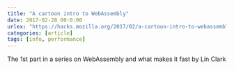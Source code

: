 ```yaml
---
title: "A cartoon intro to WebAssembly"
date: 2017-02-28 00:0:00
urlex: "https://hacks.mozilla.org/2017/02/a-cartoon-intro-to-webassembly/"
categories: [article]
tags: [info, performance]
---
```

The 1st part in a series on WebAssembly and what makes it fast by Lin Clark 
